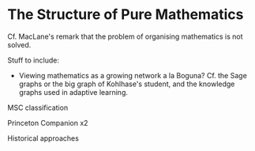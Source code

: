 # The Structure of Pure Mathematics

Cf. MacLane's remark that the problem of organising mathematics is not solved.

Stuff to include:
- Viewing mathematics as a growing network a la Boguna? Cf. the Sage graphs or the big graph of Kohlhase's student, and the knowledge graphs used in adaptive learning.

MSC classification

Princeton Companion x2

Historical approaches
